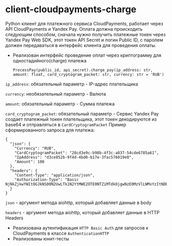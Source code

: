 # client-cloudpayments-charge

Python клиент для платежного сервиса CloudPayments, работает через API CloudPayments и Yandex Pay.
Оплата должна происходить следующим способом, сначала нужно получить платежные токен через Yandex Pay Web SDK, 
этот токен API Secret и логин Public ID, с паролем должен передаваться в интерфейс клиента для проведения оплаты.

- Реализован интерфейс проведение оплат через криптограмму для одностадийного(charge) платежа
 
    `ProcessPay(public_id, api_secret).charge_pay(ip_address: str, amount: float, card_cryptogram_packet: str,
            currency: str = 'RUB')`

`ip_address`: обязательный параметр - IP-адрес плательщика

`currency`: необязательный параметр -  Валюта

`amount`: обязательный параметр - Сумма платежа

`card_cryptogram_packet`: обязательный параметр - Сервис Yandex Pay создает платежный токен плательщика, этот токен декодируются из base64 и отправляться в `CardCryptogramPacket`
Пример сформированного запроса для платежа:

```
{
  "json": {
    "Currency": "RUB",
    "CardCryptogramPacket": "28cd3e9c-b98b-4f3c-a837-54cde6785a61",
    "IpAddress": "d3ce852b-9f4d-4bd0-b17e-3fac576019e0",
    "Amount": 100
  },
  "headers": {
    "Content-Type": "application/json",
    "Authorization-Type": "Basic NjNkZjkwYWItOGJkNS00N2UwLTk1N2YtMWE2OTE0NTZiMTdkOjgwNzE0MzVlLWMxYzItNDBhZC04MTZiLWQ3Yzc3YTA2NmYxZA=="
  }
}
```

`json` - аргумент метода aiohttp, который добавляет данные в body 

`headers`  - аргумент метода aiohttp, который добавляет данные в HTTP Headers  
- Реализована аутентификация `HTTP Basic Auth` для запросов к CloudPayments в классе `AuthenticationHTTP` 
- Реализованы юнит-тесты 